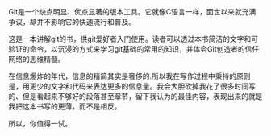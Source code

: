 Git是一个缺点明显、优点显著的版本工具。它就像C语言一样，面世以来就充满争议，却并不影响它的快速流行和普及。 

这是一本讲解git的书，供git爱好者入门使用。读者可以透过本书简洁的文字和可验证的命令，以沉浸的方式来学习git基础的常用的知识，并体会Git创造者的信任网络的思维精髓。 

在信息爆炸的年代，信息的精简其实是奢侈的.所以我在写作过程中秉持的原则是，用更少的文字和代码来表达更多的信息量。我会大胆砍掉我花了很多时间写的、但是看起来不够好的段落甚至章节，留下我认为的最佳内容，表现出来的就是我把这本书写的更薄，而不是相反。 

所以，你值得一试。 